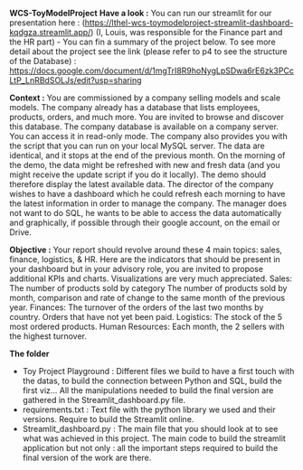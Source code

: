 **WCS-ToyModelProject**
**Have a look :**
You can run our streamlit for our presentation here : (https://lthel-wcs-toymodelproject-streamlit-dashboard-kqdgza.streamlit.app/) (I, Louis, was responsible for the Finance part and the HR part) - You can fin a summary of the project below. To see more detail about the project see the link (please refer to p4 to see the structure of the Database) : https://docs.google.com/document/d/1mgTrI8R9hoNygLpSDwa6rE6zk3PCcLtP_LnRBdSOLJs/edit?usp=sharing 

**Context :**
You are commissioned by a company selling models and scale models. 
The company already has a database that lists employees, products, orders, and much more. 
You are invited to browse and discover this database. 
The company database is available on a company server. You can access it in read-only mode.
The company also provides you with the script that you can run on your local MySQL server. The data are identical, and it stops at the end of the previous month.
On the morning of the demo, the data might be refreshed with new and fresh data (and you might receive the update script if you do it locally). The demo should therefore display the latest available data.
The director of the company wishes to have a dashboard which he could refresh each morning to have the latest information in order to manage the company.
The manager does not want to do SQL, he wants to be able to access the data automatically and graphically, if possible through their google account, on the email or Drive. 

**Objective :**
Your report should revolve around these 4 main topics: sales, finance, logistics, &  HR.
Here are the indicators that should be present in your dashboard but in your advisory role, you are invited to propose additional KPIs and charts.
Visualizations are very much appreciated. 
Sales: 
The number of products sold by category 
The number of products sold by month, 
comparison and rate of change to the same month of the previous year.
Finances: 
The turnover of the orders of the last two months by country. 
Orders that have not yet been paid.
Logistics: 
The stock of the 5 most ordered products.
Human Resources: 
Each month, the 2 sellers with the highest turnover.

**The folder**
- Toy Project Playground : Different files we build to have a first touch with the datas, to build the connection between Python and SQL, build the first viz... All the manipulations needed to build the final version are gathered in the Streamlit_dashboard.py file.
- requirements.txt : Text file with the python library we used and their versions. Require to build the Streamlit online.
- Streamlit_dashboard.py : The main file that you should look at to see what was achieved in this project. The main code to build the streamlit application but not only : all the important steps required to build the final version of the work are there. 
